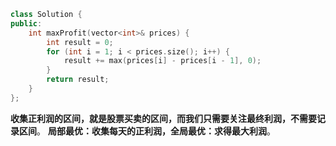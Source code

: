 ```cpp
class Solution {
public:
    int maxProfit(vector<int>& prices) {
        int result = 0;
        for (int i = 1; i < prices.size(); i++) {
            result += max(prices[i] - prices[i - 1], 0);
        }
        return result;
    }
};
```
**收集正利润的区间，就是股票买卖的区间，而我们只需要关注最终利润，不需要记录区间**。
**局部最优：收集每天的正利润，全局最优：求得最大利润**。